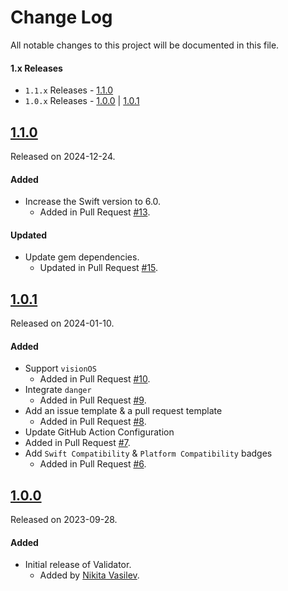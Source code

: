 # Change Log
All notable changes to this project will be documented in this file.

#### 1.x Releases
- `1.1.x` Releases - [1.1.0](#110)
- `1.0.x` Releases - [1.0.0](#100) | [1.0.1](#101)

## [1.1.0](https://github.com/space-code/validator/releases/tag/1.1.0)
Released on 2024-12-24.

#### Added
- Increase the Swift version to 6.0.
  - Added in Pull Request [#13](https://github.com/space-code/validator/pull/13).

#### Updated
- Update gem dependencies.
  - Updated in Pull Request [#15](https://github.com/space-code/validator/pull/15).

## [1.0.1](https://github.com/space-code/validator/releases/tag/1.0.1)
Released on 2024-01-10.

#### Added
- Support `visionOS`
  - Added in Pull Request [#10](https://github.com/space-code/validator/pull/10).
- Integrate `danger`
  - Added in Pull Request [#9](https://github.com/space-code/validator/pull/9).
- Add an issue template & a pull request template
  - Added in Pull Request [#8](https://github.com/space-code/validator/pull/8).
-  Update GitHub Action Configuration
  - Added in Pull Request [#7](https://github.com/space-code/validator/pull/7).
- Add `Swift Compatibility` & `Platform Compatibility` badges
  - Added in Pull Request [#6](https://github.com/space-code/validator/pull/6).

## [1.0.0](https://github.com/space-code/validator/releases/tag/1.0.0)
Released on 2023-09-28.

#### Added
- Initial release of Validator.
  - Added by [Nikita Vasilev](https://github.com/nik3212).
